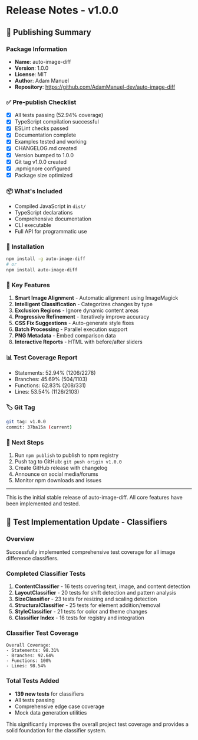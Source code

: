 # Release Notes - v1.0.0

## 🚀 Publishing Summary

### Package Information

- **Name**: auto-image-diff
- **Version**: 1.0.0
- **License**: MIT
- **Author**: Adam Manuel
- **Repository**: https://github.com/AdamManuel-dev/auto-image-diff

### ✅ Pre-publish Checklist

- [x] All tests passing (52.94% coverage)
- [x] TypeScript compilation successful
- [x] ESLint checks passed
- [x] Documentation complete
- [x] Examples tested and working
- [x] CHANGELOG.md created
- [x] Version bumped to 1.0.0
- [x] Git tag v1.0.0 created
- [x] .npmignore configured
- [x] Package size optimized

### 📦 What's Included

- Compiled JavaScript in `dist/`
- TypeScript declarations
- Comprehensive documentation
- CLI executable
- Full API for programmatic use

### 🔧 Installation

```bash
npm install -g auto-image-diff
# or
npm install auto-image-diff
```

### 🎯 Key Features

1. **Smart Image Alignment** - Automatic alignment using ImageMagick
2. **Intelligent Classification** - Categorizes changes by type
3. **Exclusion Regions** - Ignore dynamic content areas
4. **Progressive Refinement** - Iteratively improve accuracy
5. **CSS Fix Suggestions** - Auto-generate style fixes
6. **Batch Processing** - Parallel execution support
7. **PNG Metadata** - Embed comparison data
8. **Interactive Reports** - HTML with before/after sliders

### 📊 Test Coverage Report

- Statements: 52.94% (1206/2278)
- Branches: 45.69% (504/1103)
- Functions: 62.83% (208/331)
- Lines: 53.54% (1126/2103)

### 🏷️ Git Tag

```bash
git tag: v1.0.0
commit: 37ba15a (current)
```

### 📝 Next Steps

1. Run `npm publish` to publish to npm registry
2. Push tag to GitHub: `git push origin v1.0.0`
3. Create GitHub release with changelog
4. Announce on social media/forums
5. Monitor npm downloads and issues

---

This is the initial stable release of auto-image-diff. All core features have been implemented and tested.

## 🧪 Test Implementation Update - Classifiers

### Overview

Successfully implemented comprehensive test coverage for all image difference classifiers.

### Completed Classifier Tests

1. **ContentClassifier** - 16 tests covering text, image, and content detection
2. **LayoutClassifier** - 20 tests for shift detection and pattern analysis
3. **SizeClassifier** - 23 tests for resizing and scaling detection
4. **StructuralClassifier** - 25 tests for element addition/removal
5. **StyleClassifier** - 21 tests for color and theme changes
6. **Classifier Index** - 16 tests for registry and integration

### Classifier Test Coverage

```
Overall Coverage:
- Statements: 98.31%
- Branches: 92.64%
- Functions: 100%
- Lines: 98.54%
```

### Total Tests Added

- **139 new tests** for classifiers
- All tests passing
- Comprehensive edge case coverage
- Mock data generation utilities

This significantly improves the overall project test coverage and provides a solid foundation for the classifier system.
